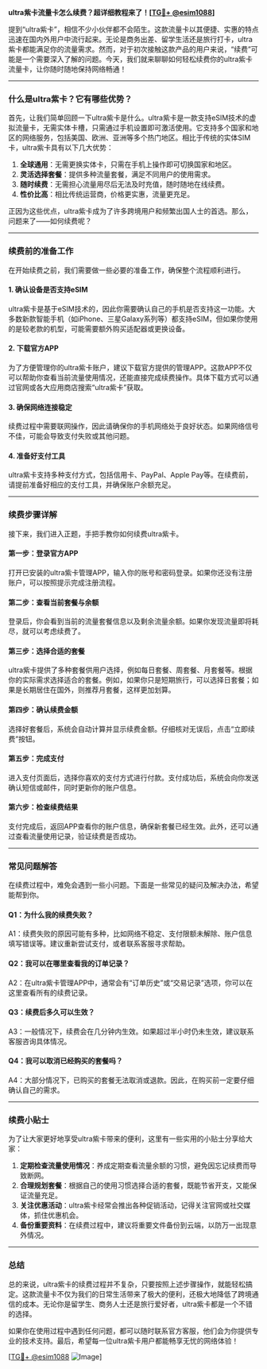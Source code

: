 **ultra紫卡流量卡怎么续费？超详细教程来了！[[TG💪+ @esim1088](https://t.me/s/esim1088)]**

提到“ultra紫卡”，相信不少小伙伴都不会陌生。这款流量卡以其便捷、实惠的特点迅速在国内外用户中流行起来。无论是商务出差、留学生活还是旅行打卡，ultra紫卡都能满足你的流量需求。然而，对于初次接触这款产品的用户来说，“续费”可能是一个需要深入了解的问题。今天，我们就来聊聊如何轻松续费你的ultra紫卡流量卡，让你随时随地保持网络畅通！

---

### **什么是ultra紫卡？它有哪些优势？**

首先，让我们简单回顾一下ultra紫卡是什么。ultra紫卡是一款支持eSIM技术的虚拟流量卡，无需实体卡槽，只需通过手机设置即可激活使用。它支持多个国家和地区的网络服务，包括美国、欧洲、亚洲等多个热门地区。相比于传统的实体SIM卡，ultra紫卡具有以下几大优势：

1. **全球通用**：无需更换实体卡，只需在手机上操作即可切换国家和地区。
2. **灵活选择套餐**：提供多种流量套餐，满足不同用户的使用需求。
3. **随时续费**：无需担心流量用尽后无法及时充值，随时随地在线续费。
4. **性价比高**：相比传统运营商，价格更实惠，流量更充足。

正因为这些优点，ultra紫卡成为了许多跨境用户和频繁出国人士的首选。那么，问题来了——如何续费呢？

---

### **续费前的准备工作**

在开始续费之前，我们需要做一些必要的准备工作，确保整个流程顺利进行。

#### **1. 确认设备是否支持eSIM**
ultra紫卡是基于eSIM技术的，因此你需要确认自己的手机是否支持这一功能。大多数新款智能手机（如iPhone、三星Galaxy系列等）都支持eSIM，但如果你使用的是较老款的机型，可能需要额外购买适配器或更换设备。

#### **2. 下载官方APP**
为了方便管理你的ultra紫卡账户，建议下载官方提供的管理APP。这款APP不仅可以帮助你查看当前流量使用情况，还能直接完成续费操作。具体下载方式可以通过官网或各大应用商店搜索“ultra紫卡”获取。

#### **3. 确保网络连接稳定**
续费过程中需要联网操作，因此请确保你的手机网络处于良好状态。如果网络信号不佳，可能会导致支付失败或其他问题。

#### **4. 准备好支付工具**
ultra紫卡支持多种支付方式，包括信用卡、PayPal、Apple Pay等。在续费前，请提前准备好相应的支付工具，并确保账户余额充足。

---

### **续费步骤详解**

接下来，我们进入正题，手把手教你如何续费ultra紫卡。

#### **第一步：登录官方APP**
打开已安装的ultra紫卡管理APP，输入你的账号和密码登录。如果你还没有注册账户，可以按照提示完成注册流程。

#### **第二步：查看当前套餐与余额**
登录后，你会看到当前的流量套餐信息以及剩余流量余额。如果你发现流量即将耗尽，就可以考虑续费了。

#### **第三步：选择合适的套餐**
ultra紫卡提供了多种套餐供用户选择，例如每日套餐、周套餐、月套餐等。根据你的实际需求选择适合的套餐。例如，如果你只是短期旅行，可以选择日套餐；如果是长期居住在国外，则推荐月套餐，这样更加划算。

#### **第四步：确认续费金额**
选择好套餐后，系统会自动计算并显示续费金额。仔细核对无误后，点击“立即续费”按钮。

#### **第五步：完成支付**
进入支付页面后，选择你喜欢的支付方式进行付款。支付成功后，系统会向你发送确认短信或邮件，同时更新你的账户信息。

#### **第六步：检查续费结果**
支付完成后，返回APP查看你的账户信息，确保新套餐已经生效。此外，还可以通过查看流量使用记录，验证续费是否成功。

---

### **常见问题解答**

在续费过程中，难免会遇到一些小问题。下面是一些常见的疑问及解决办法，希望能帮到你。

#### **Q1：为什么我的续费失败？**
A1：续费失败的原因可能有多种，比如网络不稳定、支付限额未解除、账户信息填写错误等。建议重新尝试支付，或者联系客服寻求帮助。

#### **Q2：我可以在哪里查看我的订单记录？**
A2：在ultra紫卡管理APP中，通常会有“订单历史”或“交易记录”选项，你可以在这里查看所有的续费记录。

#### **Q3：续费后多久可以生效？**
A3：一般情况下，续费会在几分钟内生效。如果超过半小时仍未生效，建议联系客服咨询具体情况。

#### **Q4：我可以取消已经购买的套餐吗？**
A4：大部分情况下，已购买的套餐无法取消或退款。因此，在购买前一定要仔细确认自己的需求。

---

### **续费小贴士**

为了让大家更好地享受ultra紫卡带来的便利，这里有一些实用的小贴士分享给大家：

1. **定期检查流量使用情况**：养成定期查看流量余额的习惯，避免因忘记续费而导致断网。
2. **合理规划套餐**：根据自己的使用习惯选择合适的套餐，既能节省开支，又能保证流量充足。
3. **关注优惠活动**：ultra紫卡经常会推出各种促销活动，记得关注官网或社交媒体，抓住优惠机会。
4. **备份重要资料**：在续费过程中，建议将重要文件备份到云端，以防万一出现意外情况。

---

### **总结**

总的来说，ultra紫卡的续费过程并不复杂，只要按照上述步骤操作，就能轻松搞定。这款流量卡不仅为我们的日常生活带来了极大的便利，还极大地降低了跨境通信的成本。无论你是留学生、商务人士还是旅行爱好者，ultra紫卡都是一个不错的选择。

如果你在使用过程中遇到任何问题，都可以随时联系官方客服，他们会为你提供专业的技术支持。最后，希望每一位ultra紫卡用户都能畅享无忧的网络体验！

[[TG💪+ @esim1088](https://t.me/s/esim1088) ![Image](https://i.postimg.cc/4NQfJmqS/Snipaste-2025-05-13-00-14-12.png)]